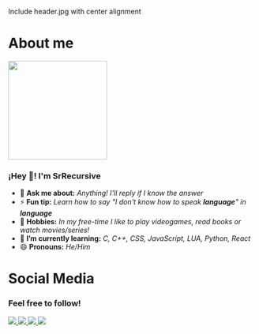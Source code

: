 <!--Header-->
Include header.jpg with center alignment
<!--Header END-->

<!--About me START-->

<h1>
	About me
</h1>
<p>
	<img src = "https://avatars.githubusercontent.com/u/96599624?v=4" width="200"/>
	<h3>
		¡Hey 👋! I'm SrRecursive
	</h3>
	
- 💬 **Ask me about:** _Anything! I'll reply if I know the answer_
- ⚡ **Fun tip:** _Learn how to say "I don't know how to speak **language**" in **language**_
- 🚀 **Hobbies:** _In my free-time I like to play videogames, read books or watch movies/series!_
- 🌱 **I’m currently learning:** _C, C++, CSS, JavaScript, LUA, Python, React_
- 😄 **Pronouns:** _He/Him_
</p>

<!--About me END-->

<!--Social Media START-->
<h1>
  	Social Media
</h1>
<h3>
	Feel free to follow!
</h3>
<p>
	<a href = "https://github.com/SrRecursive">
		<img src = "https://img.shields.io/static/v1?label=&message=GitHub&color=171515&logo=github&logoColor=white&style=for-the-badge" />
	</a>
	<a href = "https://instagram.com/lmnot2blue7">
		<img src = "https://img.shields.io/static/v1?label=&message=Instagram&color=FF69B4&logo=instagram&logoColor=red&style=for-the-badge" />
	</a>
	<a href = "https://www.linkedin.com/in/rojohn-ibana">
		<img src = "https://img.shields.io/static/v1?label=&message=LinkedIn&color=0e76a8&logo=linkedin&logoColor=white&style=for-the-badge" />
	</a>
	<a href = "https://twitter.com/SrRecursive">
		<img src = "https://img.shields.io/static/v1?label=&message=Twitter&color=1DA1F2&logo=twitter&logoColor=white&style=for-the-badge" />
	</a>
</p>
 
 <!--Social Media END-->
 
